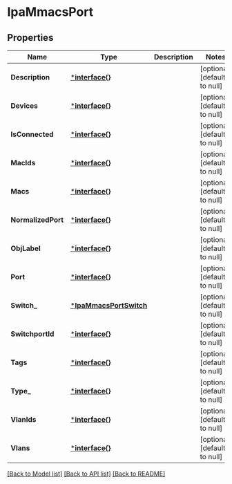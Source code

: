 # IpaMmacsPort

## Properties
Name | Type | Description | Notes
------------ | ------------- | ------------- | -------------
**Description** | [***interface{}**](interface{}.md) |  | [optional] [default to null]
**Devices** | [***interface{}**](interface{}.md) |  | [optional] [default to null]
**IsConnected** | [***interface{}**](interface{}.md) |  | [optional] [default to null]
**MacIds** | [***interface{}**](interface{}.md) |  | [optional] [default to null]
**Macs** | [***interface{}**](interface{}.md) |  | [optional] [default to null]
**NormalizedPort** | [***interface{}**](interface{}.md) |  | [optional] [default to null]
**ObjLabel** | [***interface{}**](interface{}.md) |  | [optional] [default to null]
**Port** | [***interface{}**](interface{}.md) |  | [optional] [default to null]
**Switch_** | [***IpaMmacsPortSwitch**](IPAMmacs_port_switch.md) |  | [optional] [default to null]
**SwitchportId** | [***interface{}**](interface{}.md) |  | [optional] [default to null]
**Tags** | [***interface{}**](interface{}.md) |  | [optional] [default to null]
**Type_** | [***interface{}**](interface{}.md) |  | [optional] [default to null]
**VlanIds** | [***interface{}**](interface{}.md) |  | [optional] [default to null]
**Vlans** | [***interface{}**](interface{}.md) |  | [optional] [default to null]

[[Back to Model list]](../README.md#documentation-for-models) [[Back to API list]](../README.md#documentation-for-api-endpoints) [[Back to README]](../README.md)


